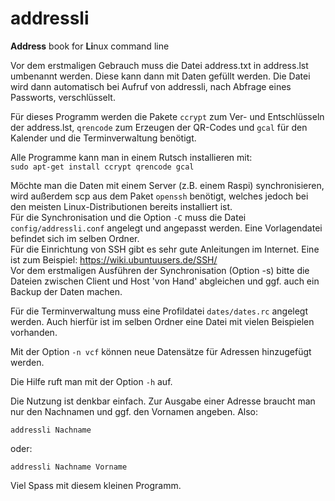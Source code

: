 # addressli
**Address** book for **Li**nux command line

Vor dem erstmaligen Gebrauch muss die Datei address.txt in address.lst umbenannt werden. Diese kann dann mit Daten gefüllt werden. Die Datei wird dann automatisch bei Aufruf von addressli, nach Abfrage eines Passworts, verschlüsselt.

Für dieses Programm werden die Pakete `ccrypt` zum Ver- und Entschlüsseln der address.lst, `qrencode` zum Erzeugen der QR-Codes und `gcal` für den Kalender und die Terminverwaltung benötigt.

Alle Programme kann man in einem Rutsch installieren mit:  
`sudo apt-get install ccrypt qrencode gcal`

Möchte man die Daten mit einem Server (z.B. einem Raspi) synchronisieren, wird außerdem scp aus dem Paket `openssh` benötigt, welches jedoch bei den meisten Linux-Distributionen bereits installiert ist.  
Für die Synchronisation und die Option `-C` muss die Datei `config/addressli.conf` angelegt und angepasst werden. Eine Vorlagendatei befindet sich im selben Ordner.  
Für die Einrichtung von SSH gibt es sehr gute Anleitungen im Internet. Eine ist zum Beispiel:
<https://wiki.ubuntuusers.de/SSH/>  
Vor dem erstmaligen Ausführen der Synchronisation (Option -s) bitte die Dateien zwischen Client und Host 'von Hand' abgleichen und ggf. auch ein Backup der Daten machen.

Für die Terminverwaltung muss eine Profildatei `dates/dates.rc` angelegt werden. Auch hierfür ist im selben Ordner eine Datei mit vielen Beispielen vorhanden.

Mit der Option `-n vcf` können neue Datensätze für Adressen hinzugefügt werden.

Die Hilfe ruft man mit der Option `-h` auf.

Die Nutzung ist denkbar einfach. Zur Ausgabe einer Adresse braucht man nur den Nachnamen und ggf. den Vornamen angeben. Also:

    addressli Nachname
oder:

    addressli Nachname Vorname

Viel Spass mit diesem kleinen Programm.
